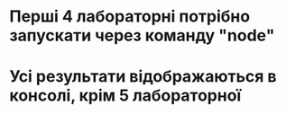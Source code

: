 # Перші 4 лабораторні потрібно запускати через команду "node"
# Усі результати відображаються в консолі, крім 5 лабораторної

